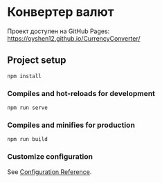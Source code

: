 # Конвертер валют 

Проект доступен на GitHub Pages: https://oyshen12.github.io/CurrencyConverter/

## Project setup
```
npm install
```

### Compiles and hot-reloads for development
```
npm run serve
```

### Compiles and minifies for production
```
npm run build
```

### Customize configuration
See [Configuration Reference](https://cli.vuejs.org/config/).
